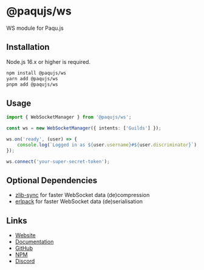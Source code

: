 # @paqujs/ws

WS module for Paqu.js

## Installation

Node.js 16.x or higher is required.

```bash
npm install @paqujs/ws
yarn add @paqujs/ws
pnpm add @paqujs/ws
```

## Usage

```ts
import { WebSocketManager } from '@paqujs/ws';

const ws = new WebSocketManager({ intents: ['Guilds'] });

ws.on('ready', (user) => {
    console.log(`Logged in as ${user.username}#${user.discriminator}`);
});

ws.connect('your-super-secret-token');
```

## Optional Dependencies

-   [zlib-sync](https://www.npmjs.com/package/zlib-sync) for faster WebSocket data (de)compression
-   [erlpack](https://www.npmjs.com/package/erlpack) for faster WebSocket data (de)serialisation

## Links

-   [Website](https://paqujs.github.io/)
-   [Documentation](https://paqujs.github.io/packages/ws)
-   [GitHub](https://github.com/paqujs/paqujs/tree/main/packages/ws)
-   [NPM](https://www.npmjs.com/package/@paqujs/ws)
-   [Discord](https://discord.gg/fJva3Scm5G)
